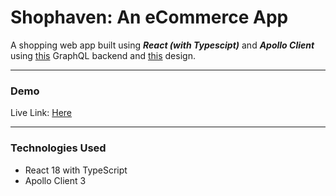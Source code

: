 # Shophaven: An eCommerce App

A shopping web app built using **_React (with Typescipt)_** and **_Apollo Client_** using [this](https://github.com/scandiweb/junior-react-endpoint) GraphQL backend and [this](https://www.figma.com/file/WGjhB12dWSVFnttuRpL1yC/Junior-Frontend-Test-Designs-(Public)-(Copy)) design.


---
### Demo

Live Link: [Here](https://tamirkifle.github.io/ecommerce-shop)

---

### Technologies Used

- React 18 with TypeScript
- Apollo Client 3
